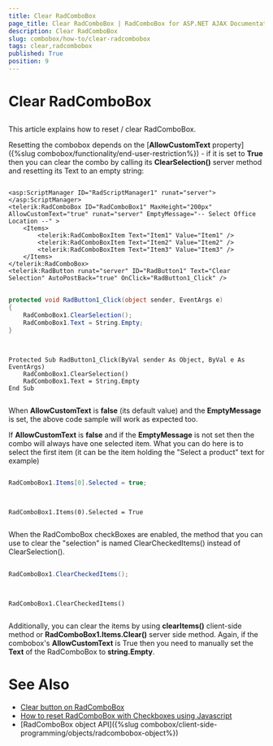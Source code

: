 ```yaml
---
title: Clear RadComboBox
page_title: Clear RadComboBox | RadComboBox for ASP.NET AJAX Documentation
description: Clear RadComboBox
slug: combobox/how-to/clear-radcombobox
tags: clear,radcombobox
published: True
position: 9
---
```


# Clear RadComboBox



## 

This article explains how to reset / clear RadComboBox.

Resetting the combobox depends on the [**AllowCustomText** property]({%slug combobox/functionality/end-user-restriction%}) - if it is set to **True** then you can clear the combo by calling its **ClearSelection()** server method and resetting its Text to an empty string:

````ASP.NET

<asp:ScriptManager ID="RadScriptManager1" runat="server"></asp:ScriptManager>
<telerik:RadComboBox ID="RadComboBox1" MaxHeight="200px" AllowCustomText="true" runat="server" EmptyMessage="-- Select Office Location --" >
    <Items>
        <telerik:RadComboBoxItem Text="Item1" Value="Item1" />
        <telerik:RadComboBoxItem Text="Item2" Value="Item2" />
        <telerik:RadComboBoxItem Text="Item3" Value="Item3" />
    </Items>
</telerik:RadComboBox>
<telerik:RadButton runat="server" ID="RadButton1" Text="Clear Selection" AutoPostBack="true" OnClick="RadButton1_Click" />

````

````C#
	     
protected void RadButton1_Click(object sender, EventArgs e)
{
    RadComboBox1.ClearSelection();
    RadComboBox1.Text = String.Empty;
}
				
````

````VB.NET
	     
Protected Sub RadButton1_Click(ByVal sender As Object, ByVal e As EventArgs)
    RadComboBox1.ClearSelection()
    RadComboBox1.Text = String.Empty
End Sub
				
````

When **AllowCustomText** is **false** (its default value) and the **EmptyMessage** is set, the above code sample will work as expected too.

If **AllowCustomText** is **false** and if the **EmptyMessage** is not set then the combo will always have one selected item. What you can do here is to select the first item (it can be the item holding the "Select a product" text for example)

````C#
	     
RadComboBox1.Items[0].Selected = true;
				
````


````VB.NET
	     
RadComboBox1.Items(0).Selected = True
				
````

When the RadComboBox checkBoxes are enabled, the method that you can use to clear the "selection" is named ClearCheckedItems() instead of ClearSelection().

````C#
	     
RadComboBox1.ClearCheckedItems();
				
````


````VB.NET
	     
RadComboBox1.ClearCheckedItems()
				
````


Additionally, you can clear the items by using **clearItems()** client-side method or **RadComboBox1.Items.Clear()** server side method. Again, if the combobox's **AllowCustomText** is True then you need to manually set the **Text** of the RadComboBox to **string.Empty**.

# See Also

 * [Clear button on RadComboBox](https://www.telerik.com/forums/clear-button-on-radcombbox#bNcNnq0fZ0GbMi2qUiEcgw)
 * [How to reset RadComboBox with Checkboxes using Javascript](https://www.telerik.com/forums/how-to-reset-radcombobox-with-checkboxes-using-javascript)
 * [RadComboBox object API]({%slug combobox/client-side-programming/objects/radcombobox-object%})
	
